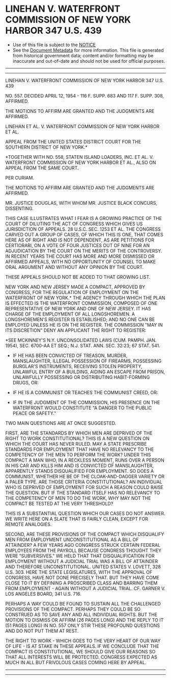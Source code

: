 ---
---

# LINEHAN V. WATERFRONT COMMISSION OF NEW YORK HARBOR 347 U.S. 439

* Use of this file is subject to the [NOTICE](https://github.com/publicdocs/notice/blob/master/NOTICE)
* See the [Document Metadata](../../../) for more information.
  This file is generated from historical government data; content and/or formatting may be inaccurate and out-of-date and should not be used for official purposes.

----------
----------

LINEHAN V. WATERFRONT COMMISSION OF NEW YORK HARBOR 347 U.S. 439

NO. 557.  DECIDED APRIL 12, 1954 - 116 F. SUPP. 683 AND 117 F. SUPP. 308, AFFIRMED.

THE MOTIONS TO AFFIRM ARE GRANTED AND THE JUDGMENTS ARE AFFIRMED.

LINEHAN ET AL. V. WATERFRONT COMMISSION OF NEW YORK HARBOR ET AL.

APPEAL FROM THE UNITED STATES DISTRICT COURT FOR THE SOUTHERN DISTRICT OF NEW YORK.\*

\*TOGETHER WITH NO. 558, STATEN ISLAND LOADERS, INC. ET AL. V. WATERFRONT COMMISSION OF NEW YORK HARBOR ET AL., ALSO ON APPEAL FROM THE SAME COURT.

PER CURIAM.

THE MOTIONS TO AFFIRM ARE GRANTED AND THE JUDGMENTS ARE AFFIRMED.

MR. JUSTICE DOUGLAS, WITH WHOM MR. JUSTICE BLACK CONCURS, DISSENTING.

THIS CASE ILLUSTRATES WHAT I FEAR IS A GROWING PRACTICE OF THE COURT OF DILUTING THE ACT OF CONGRESS WHICH GIVES US JURISDICTION OF APPEALS.  28 U.S.C. SEC. 1253 ET AL. THE CONGRESS CARVED OUT A GROUP OF CASES, OF WHICH THIS IS ONE, THAT COMES HERE AS OF RIGHT AND IS NOT DEPENDENT, AS ARE PETITIONS FOR CERTIORARI, ON A VOTE OF FOUR JUSTICES OUT OF NINE FOR AN ADJUDICATION BY THE COURT ON THE MERITS OF THE CONTROVERSY.  IN RECENT YEARS THE COURT HAS MORE AND MORE DISMISSED OR AFFIRMED APPEALS, WITH NO OPPORTUNITY OF COUNSEL TO MAKE ORAL ARGUMENT AND WITHOUT ANY OPINION BY THE COURT.

THESE APPEALS SHOULD NOT BE ADDED TO THAT GROWING LIST.

NEW YORK AND NEW JERSEY MADE A COMPACT, APPROVED BY CONGRESS, FOR THE REGULATION OF EMPLOYMENT ON THE WATERFRONT OF NEW YORK.\*  THE AGENCY THROUGH WHICH THE PLAN IS EFFECTED IS THE WATERFRONT COMMISSION, COMPOSED OF ONE REPRESENTATIVE OF NEW YORK AND ONE OF NEW JERSEY.  IT HAS CHARGE OF THE EMPLOYMENT OF ALL LONGSHOREMEN.  A LONGSHOREMEN'S REGISTER IS ESTABLISHED; AND NO ONE CAN BE EMPLOYED UNLESS HE IS ON THE REGISTER.  THE COMMISSION "MAY IN ITS DISCRETION" DENY AN APPLICANT THE RIGHT TO REGISTER:

\*SEE MCKINNEY'S N.Y. UNCONSOLIDATED LAWS (CUM. PAMPH.  JAN.  1954), SEC. 6700-AA ET SEQ.; N.J. STAT. ANN. SEC. 32:23; 67 STAT. 541.

- IF HE HAS BEEN CONVICTED OF TREASON, MURDER, MANSLAUGHTER, ILLEGAL POSSESSION OF FIREARMS, POSSESSING BURGLAR'S INSTRUMENTS, RECEIVING STOLEN PROPERTY, UNLAWFUL ENTRY OF A BUILDING, AIDING AN ESCAPE FROM PRISON, UNLAWFULLY POSSESSING OR DISTRIBUTING HABIT-FORMING DRUGS, OR:

- IF HE IS A COMMUNIST OR TEACHES THE COMMUNIST CREED, OR:

- IF IN THE JUDGMENT OF THE COMMISSION, HIS PRESENCE ON THE WATERFRONT WOULD CONSTITUTE "A DANGER TO THE PUBLIC PEACE OR SAFETY."

TWO MAIN QUESTIONS ARE AT ONCE SUGGESTED.

FIRST, ARE THE STANDARDS BY WHICH MEN ARE DEPRIVED OF THE RIGHT TO WORK CONSTITUTIONAL?  THIS IS A NEW QUESTION ON WHICH THE COURT HAS NEVER RULED.  MAY A STATE PRESCRIBE STANDARDS FOR EMPLOYMENT THAT HAVE NO RELEVANCY TO THE COMPETENCY OF THE MEN TO PERFORM THE WORK?  UNDER THIS COMPACT A MAN WHO, IN A RECKLESS MOMENT, RUNS OVER A PERSON IN HIS CAR AND KILLS HIM AND IS CONVICTED OF MANSLAUGHTER, APPARENTLY STANDS DISQUALIFIED FOR EMPLOYMENT.  SO DOES A COMMUNIST, WHETHER HE BE OF THE CLOAK-AND-DAGGER VARIETY OR A PALER TYPE.  ARE THOSE CRITERIA CONSTITUTIONAL?  AN INDIVIDUAL WHO IS DEPRIVED OF EMPLOYMENT FOR SUCH A REASON COULD RAISE THE QUESTION.  BUT IF THE STANDARD ITSELF HAS NO RELEVANCY TO THE COMPETENCY OF MEN TO DO THE WORK, WHY MAY NOT THE COMPACT BE TESTED AT THE VERY THRESHOLD?

THIS IS A SUBSTANTIAL QUESTION WHICH OUR CASES DO NOT ANSWER.  WE WRITE HERE ON A SLATE THAT IS FAIRLY CLEAN, EXCEPT FOR REMOTE ANALOGIES.

SECOND, ARE THESE PROVISIONS OF THE COMPACT WHICH DISQUALIFY MEN FROM EMPLOYMENT UNCONSTITUTIONAL AS A BILL OF ATTAINDER?  A FEW YEARS AGO CONGRESS STRUCK CERTAIN FEDERAL EMPLOYEES FROM THE PAYROLL BECAUSE CONGRESS THOUGHT THEY WERE "SUBVERSIVES."  WE HELD THAT THAT DISQUALIFICATION FOR EMPLOYMENT WITHOUT A JUDICIAL TRIAL WAS A BILL OF ATTAINDER AND THEREFORE UNCONSTITUTIONAL.  UNITED STATES V. LOVETT, 328 U.S. 303.  HERE THE STATE LEGISLATURES, WITH THE APPROVAL OF CONGRESS, HAVE NOT DONE PRECISELY THAT.  BUT THEY HAVE COME CLOSE TO IT BY DEFINING A PROSCRIBED CLASS AND BARRING THEM FROM EMPLOYMENT - AGAIN WITHOUT A JUDICIAL TRIAL.  CF. GARNER V. LOS ANGELES BOARD, 341 U.S. 716.

PERHAPS A WAY COULD BE FOUND TO SUSTAIN ALL THE CHALLENGED PROVISIONS OF THE COMPACT.  PERHAPS THEY COULD BE SO CONSTRUED AS TO SAVE ANY AND ALL INDIVIDUAL RIGHTS.  BUT THE MOTION TO DISMISS OR AFFIRM (26 PAGES LONG) AND THE REPLY TO IT (51 PAGES LONG) IN NO. 557 ONLY STIR THESE PROFOUND QUESTIONS AND DO NOT PUT THEM AT REST.

THE RIGHT TO WORK - WHICH GOES TO THE VERY HEART OF OUR WAY OF LIFE - IS AT STAKE IN THESE APPEALS.  IF WE CONCLUDE THAT THE COMPACT IS CONSTITUTIONAL, WE SHOULD GIVE OUR REASONS SO THAT ALL INTERESTS WILL BE PROTECTED.  CONGRESS EXPECTED AS MUCH IN ALL BUT FRIVOLOUS CASES COMING HERE BY APPEAL.


----------
----------

